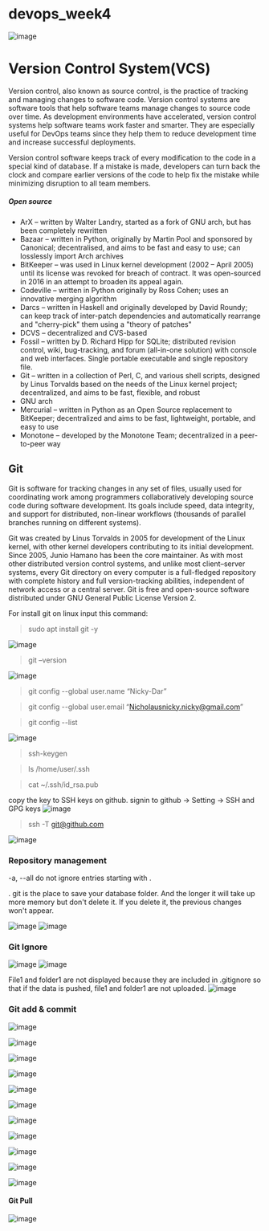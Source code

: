 # devops_week4
![image](https://user-images.githubusercontent.com/88620315/136655371-45597339-d12d-44db-af15-c132881f04d2.png)

# Version Control System(VCS)
Version control, also known as source control, is the practice of tracking and managing changes to software code. Version control systems are software tools that help software teams manage changes to source code over time. As development environments have accelerated, version control systems help software teams work faster and smarter. They are especially useful for DevOps teams since they help them to reduce development time and increase successful deployments.

Version control software keeps track of every modification to the code in a special kind of database. If a mistake is made, developers can turn back the clock and compare earlier versions of the code to help fix the mistake while minimizing disruption to all team members.

##### Open source
* ArX – written by Walter Landry, started as a fork of GNU arch, but has been completely rewritten
* Bazaar – written in Python, originally by Martin Pool and sponsored by Canonical; decentralised, and aims to be fast and easy to use; can losslessly import Arch archives
* BitKeeper – was used in Linux kernel development (2002 – April 2005) until its license was revoked for breach of contract. It was open-sourced in 2016 in an attempt to broaden its appeal again.
* Codeville – written in Python originally by Ross Cohen; uses an innovative merging algorithm
* Darcs – written in Haskell and originally developed by David Roundy; can keep track of inter-patch dependencies and automatically rearrange and "cherry-pick" them using a "theory of patches"
* DCVS – decentralized and CVS-based
* Fossil – written by D. Richard Hipp for SQLite; distributed revision control, wiki, bug-tracking, and forum (all-in-one solution) with console and web interfaces. Single portable executable and single repository file.
* Git – written in a collection of Perl, C, and various shell scripts, designed by Linus Torvalds based on the needs of the Linux kernel project; decentralized, and aims to be fast, flexible, and robust
* GNU arch
* Mercurial – written in Python as an Open Source replacement to BitKeeper; decentralized and aims to be fast, lightweight, portable, and easy to use
* Monotone – developed by the Monotone Team; decentralized in a peer-to-peer way

## Git
Git is software for tracking changes in any set of files, usually used for coordinating work among programmers collaboratively developing source code during software development. Its goals include speed, data integrity, and support for distributed, non-linear workflows (thousands of parallel branches running on different systems).

Git was created by Linus Torvalds in 2005 for development of the Linux kernel, with other kernel developers contributing to its initial development. Since 2005, Junio Hamano has been the core maintainer. As with most other distributed version control systems, and unlike most client–server systems, every Git directory on every computer is a full-fledged repository with complete history and full version-tracking abilities, independent of network access or a central server. Git is free and open-source software distributed under GNU General Public License Version 2.

For install git on linux input this command:
> sudo apt install git -y

![image](https://user-images.githubusercontent.com/88620315/136655374-7f47ced4-55ac-49a6-ae54-3ca2478b3cab.png)


> git –version

![image](https://user-images.githubusercontent.com/88620315/136655377-ea401249-73c9-48a6-92d8-5b8c9b0063f6.png)

> git config  --global user.name “Nicky-Dar”

> git config  --global user.email “Nicholausnicky.nicky@gmail.com”

> git config  --list

![image](https://user-images.githubusercontent.com/88620315/136655381-c99912a0-cadd-4de8-b3de-ab757e31ff9c.png)

> ssh-keygen

> ls /home/user/.ssh

> cat ~/.ssh/id_rsa.pub

copy the key to SSH keys on github. signin to github -> Setting -> SSH and GPG keys
![image](https://user-images.githubusercontent.com/88620315/136655488-83f1852a-86a0-4a76-9ad5-da939785f9e4.png)


> ssh -T git@github.com

![image](https://user-images.githubusercontent.com/88620315/136655437-8e4bed71-972c-4068-bb9e-1bf31c7a61f9.png)

### Repository management
-a, --all                  do not ignore entries starting with .

. git is the place to save your database folder. And the longer it will take up more memory but don't delete it. If you delete it, the previous changes won't appear.

![image](https://user-images.githubusercontent.com/88620315/136655920-1b517562-8b7f-4223-9da5-ca0c4c413d8b.png)
![image](https://user-images.githubusercontent.com/88620315/136655925-e391a8ae-8ec2-4ef7-b241-a4d2b6f88537.png)


### Git Ignore
![image](https://user-images.githubusercontent.com/88620315/136656825-3d5c53e5-ec45-4811-bc77-88739238bc87.png)
![image](https://user-images.githubusercontent.com/88620315/136656832-e854b2a6-3da8-4ef1-8cc0-1a5f62a3bc5e.png)

File1 and folder1 are not displayed because they are included in .gitignore so that if the data is pushed, file1 and folder1 are not uploaded.
![image](https://user-images.githubusercontent.com/88620315/136656833-3598fb88-fb7c-426d-a301-f43e3e2eb8cd.png)

### Git add & commit
![image](https://user-images.githubusercontent.com/88620315/136657812-8813fc59-92d6-4875-9bdf-7497203003d8.png)


![image](https://user-images.githubusercontent.com/88620315/136657817-d1c36bb4-6761-4d1b-9b04-fececc2bbc47.png)


![image](https://user-images.githubusercontent.com/88620315/136657830-fc143186-5307-4c7f-89db-b2a37f4f747d.png)


![image](https://user-images.githubusercontent.com/88620315/136657845-8685fb32-a477-4d94-a857-2ac13ebf4727.png)


![image](https://user-images.githubusercontent.com/88620315/136657855-3965b14c-060b-46b6-9242-218020b0c181.png)


![image](https://user-images.githubusercontent.com/88620315/136657866-12cb2997-890a-4b6a-9d3b-d369f07e42a5.png)


![image](https://user-images.githubusercontent.com/88620315/136657873-6d33a111-4fb5-43e8-a081-044965277d80.png)


![image](https://user-images.githubusercontent.com/88620315/136657939-ea2379b3-5b89-41f1-b859-be5af9bcf51e.png)


![image](https://user-images.githubusercontent.com/88620315/136657942-5da03f49-c9e2-4269-b6fc-17bc54562a9f.png)


![image](https://user-images.githubusercontent.com/88620315/136657945-8e2b7e2e-10a9-4ad8-b40f-52dabb8cdf5a.png)


![image](https://user-images.githubusercontent.com/88620315/136657954-88fc2c4b-20e9-4a1d-b8b8-3a88a3dd1d25.png)

#### Git Pull

![image](https://user-images.githubusercontent.com/88620315/136658033-988d11e4-cc22-47aa-a5b3-3d93e114ed67.png)


